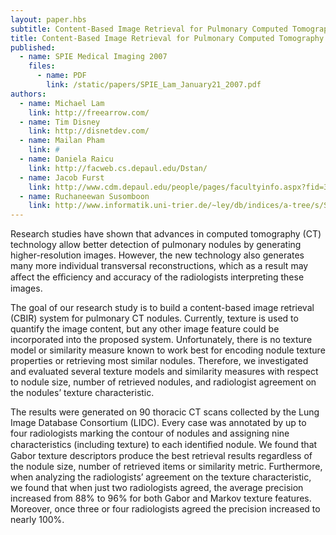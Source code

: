 ```yaml
---
layout: paper.hbs
subtitle: Content-Based Image Retrieval for Pulmonary Computed Tomography Nodule Images
title: Content-Based Image Retrieval for Pulmonary Computed Tomography Nodule Images
published:
  - name: SPIE Medical Imaging 2007
    files:
      - name: PDF
        link: /static/papers/SPIE_Lam_January21_2007.pdf
authors:
  - name: Michael Lam
    link: http://freearrow.com/
  - name: Tim Disney
    link: http://disnetdev.com/
  - name: Mailan Pham
    link: #
  - name: Daniela Raicu
    link: http://facweb.cs.depaul.edu/Dstan/
  - name: Jacob Furst
    link: http://www.cdm.depaul.edu/people/pages/facultyinfo.aspx?fid=365
  - name: Ruchaneewan Susomboon
    link: http://www.informatik.uni-trier.de/~ley/db/indices/a-tree/s/Susomboon:Ruchaneewan.html
---
```

Research studies have shown that advances in computed tomography (CT) technology allow better detection of
pulmonary nodules by generating higher-resolution images.  However, the new technology also generates many
more  individual  transversal  reconstructions,  which  as  a  result  may  aﬀect  the  eﬃciency  and  accuracy  of  the
radiologists interpreting these images.


The  goal  of  our  research  study  is  to  build  a  content-based  image  retrieval  (CBIR)  system  for  pulmonary
CT nodules.  Currently,  texture is used to quantify the image content,  but any other image feature could be
incorporated into the proposed system.  Unfortunately, there is no texture model or similarity measure known to
work best for encoding nodule texture properties or retrieving most similar nodules.  Therefore, we investigated
and evaluated several texture models and similarity measures with respect to nodule size, number of retrieved
nodules, and radiologist agreement on the nodules’ texture characteristic.


The  results  were  generated  on  90  thoracic  CT  scans  collected  by  the  Lung  Image  Database  Consortium
(LIDC).  Every  case  was  annotated  by  up  to  four  radiologists  marking  the  contour  of  nodules  and  assigning
nine  characteristics  (including  texture)  to  each  identiﬁed  nodule.   We  found  that  Gabor  texture  descriptors
produce the best retrieval results regardless of the nodule size, number of retrieved items or similarity metric.
Furthermore, when analyzing the radiologists’ agreement on the texture characteristic, we found that when just
two radiologists agreed, the average precision increased from 88% to 96% for both Gabor and Markov texture
features.  Moreover, once three or four radiologists agreed the precision increased to nearly 100%.
